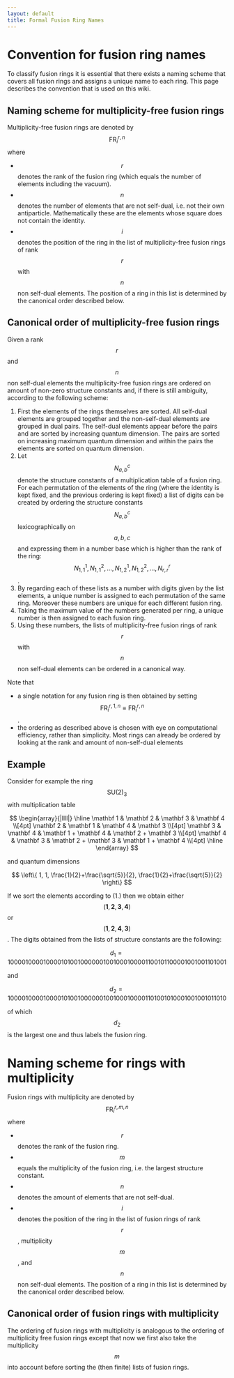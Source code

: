 ```yaml
---
layout: default
title: Formal Fusion Ring Names
---
```


# Convention for fusion ring names
To classify fusion rings it is essential that there exists a naming scheme that covers all fusion rings and assigns a unique name to each ring. This page describes the convention that is used on this wiki.

## Naming scheme for multiplicity-free fusion rings
Multiplicity-free fusion rings are denoted by $$\text{FR}_i^{r,n}$$ where
* $$ r $$ denotes the rank of the fusion ring (which equals the number of elements including the vacuum).
* $$ n $$ denotes the number of elements that are not self-dual, i.e. not their own antiparticle. Mathematically these are the elements whose square does not contain the identity.
* $$ i $$ denotes the position of the ring in the list of multiplicity-free fusion rings of rank $$r$$ with $$n$$ non self-dual elements. The position of a ring in this list is determined by the canonical order described below.


## Canonical order of multiplicity-free fusion rings

Given a rank $$r$$ and $$n$$ non self-dual elements the multiplicity-free fusion rings are ordered on amount of non-zero structure constants and, if there is still ambiguity, according to the following scheme:
1. First the elements of the rings themselves are sorted. All self-dual elements are grouped together and the non-self-dual elements are grouped in dual pairs. The self-dual elements appear before the pairs and are sorted by increasing quantum dimension. The pairs are sorted on increasing maximum quantum dimension and within the pairs the elements are sorted on quantum dimension.
2. Let $$N_{a,b}^c$$ denote the structure constants of a multiplication table of a fusion ring. For each permutation of the elements of the ring (where the identity is kept fixed, and the previous ordering is kept fixed) a list of digits can be created by ordering the structure constants $$N_{a,b}^c$$ lexicographically on $$a,b,c$$ and expressing them in a number base which is higher than the rank of the ring: $$N_{1,1}^1,N_{1,1}^2,\ldots,N_{1,2}^1,N_{1,2}^2,\ldots,N_{r,r}^r$$.
3. By regarding each of these lists as a number with digits given by the list elements, a unique number is assigned to each permutation of the same ring. Moreover these numbers are unique for each different fusion ring.
4. Taking the maximum value of the numbers generated per ring, a unique number is then assigned to each fusion ring.
5. Using these numbers, the lists of multiplicity-free fusion rings of rank $$r$$ with $$n$$ non self-dual elements can be ordered in a canonical way.


Note that
* a single notation for any fusion ring is then obtained by setting $$\text{FR}_i^{r,1,n} \equiv \text{FR}_i^{r,n} $$.
* the ordering as described above is chosen with eye on computational efficiency, rather than simplicity. Most rings can already be ordered by looking at the rank and amount of non-self-dual elements

## Example
Consider for example the ring $$ \text{SU}(2)_3 $$ with multiplication table

$$
\begin{array}{|llll|}
	\hline
	\mathbf 1 & \mathbf 2 & \mathbf 3 & \mathbf 4 \\[4pt]
	\mathbf 2 & \mathbf 1 & \mathbf 4 & \mathbf 3 \\[4pt]
	\mathbf 3 & \mathbf 4 & \mathbf 1 + \mathbf 4 & \mathbf 2 + \mathbf 3 \\[4pt]
	\mathbf 4 & \mathbf 3 & \mathbf 2 + \mathbf 3 & \mathbf 1 + \mathbf 4 \\[4pt]
	\hline
\end{array}
$$

and quantum dimensions

$$ \left\{ 1, 1, \frac{1}{2}+\frac{\sqrt{5}}{2}, \frac{1}{2}+\frac{\sqrt{5}}{2} \right\} $$

If we sort the elements according to (1.) then we obtain either
$$( \mathbf 1, \mathbf 2, \mathbf 3, \mathbf 4 ) $$ or $$( \mathbf 1, \mathbf 2, \mathbf 4, \mathbf 3 ) $$. The digits obtained from the lists of structure constants are the following:

$$ d_1 = 1000010000100001010010000001001000100001100101100001001001101001 $$

and

$$ d_2 = 1000010000100001010010000001001000100001101001010001001001011010 $$

of which $$ d_2 $$ is the largest one and thus labels the fusion ring.

# Naming scheme for rings with multiplicity
Fusion rings with multiplicity are denoted by $$\text{FR}_i^{r,m,n}$$ where
* $$ r $$ denotes the rank of the fusion ring.
* $$ m $$ equals the multiplicity of the fusion ring, i.e. the largest structure constant.
* $$ n $$ denotes the amount of elements that are not self-dual.
* $$ i $$ denotes the position of the ring in the list of fusion rings of rank $$r$$, multiplicity $$m$$, and $$n$$ non self-dual elements. The position of a ring in this list is determined by the canonical order described below.

## Canonical order of fusion rings with multiplicity
The ordering of fusion rings with multiplicity is analogous to the ordering of multiplicity free fusion rings except that now we first also take the multiplicity $$m$$ into account before sorting the (then finite) lists of fusion rings.

